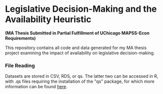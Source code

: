 # Legislative Decision-Making and the Availability Heuristic
**(MA Thesis Submitted in Partial Fulfillment of UChicago MAPSS-Econ Requirements)**

This repository contains all code and data generated for my MA thesis project examining the impact of availability on legislative decision-making. 
### File Reading
Datasets are stored in CSV, RDS, or qs. The latter two can be accessed in R, with .qs files requiring the installation of the "qs" package, for which more information can be found [here](https://www.rdocumentation.org/packages/qs/versions/0.12). 
